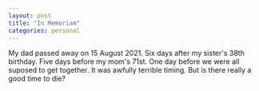 ```yaml
---
layout: post
title: "In Memoriam"
categories: personal
---
```


My dad passed away on 15 August 2021. Six days after my sister's 38th birthday. Five days before my mom's 71st. One day before we were all suposed to get together. It was awfully terrible timing. But is there really a good time to die? 